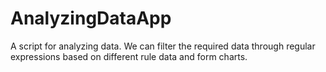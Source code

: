 # AnalyzingDataApp
A script for analyzing data. We can filter the required data through regular expressions based on different rule data and form charts.
